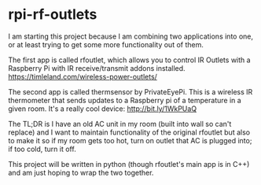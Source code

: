 # rpi-rf-outlets

I am starting this project because I am combining two applications into one, or at least trying to get some more functionality out of them.

The first app is called rfoutlet, which allows you to control IR Outlets with a Raspberry Pi with IR receive/transmit addons installed.
 https://timleland.com/wireless-power-outlets/

The second app is called thermsensor by PrivateEyePi. This is a wireless IR thermometer that sends updates to a Raspberry pi of a temperature in a given room. It's a really cool device:
http://bit.ly/1WkPUaQ

The TL;DR is I have an old AC unit in my room (built into wall so can't replace) and I want to maintain functionality of the original rfoutlet but also to make it so if my room gets too hot, turn on outlet that AC is plugged into; if too cold, turn it off.

This project will be written in python (though rfoutlet's main app is in C++) and am just hoping to wrap the two together.



